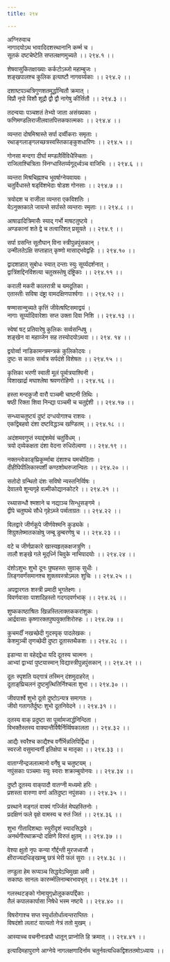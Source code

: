 ```yaml
---
title: २९४

---
```

अग्निरुवाच  
नागादयोऽथ भावादिदशस्थानानि कर्म्म च ।  
सूतकं दष्टचेष्टेति सप्तलक्षणमुच्यते ।। २९४.१ ।।  
  
शेषवासुकितक्षाख्याः कर्कटोऽब्जो महाम्बुजः ।  
शङ्खपालश्च कुलिक इत्याष्टौ नागवर्य्यकाः ।। २९४.२ ।।  
  
दशाष्टपञ्चत्रिगुणशतमूर्द्धान्वितौ क्रमात् ।  
विप्रौ नृपो विशौ शूद्रौ द्वौ द्वौ नागेषु कीर्त्तितौ ।। २९४.३ ।।  
  
तदन्वयाः पञ्चशतं तेभ्यो जाता असंख्यकाः ।  
फणिमण्डलिराजीलवातपित्तकफात्मकाः ।। २९४.४ ।।  
  
व्यन्तरा दोषमिश्रास्ते सर्पा दर्व्वीकराः समृताः ।  
रथाङ्गलाङ्गलच्छत्रस्वस्तिकाङ्कुशधारिणः ।। २९४.५ ।।  
  
गोनसा मन्दगा दीर्घा मण्डलैर्विविधैस्चिताः ।  
राजिलाश्चित्रिताः स्निग्धास्तिर्य्यगूद्‌र्ध्वञ्च वाजिभिः ।। २९४.६ ।।  
  
व्यन्तरा मिश्रचिह्नाश्च भूवर्षाग्नेयवायवः ।  
चतुर्विधास्ते षड्‌विंशभेदाः षोडश गोनसाः ।। २९४.७ ।।  
  
त्रयोदश च राजीला व्यन्तरा एकविशतिः ।  
येऽनुक्तकाले जायन्ते सर्पास्ते व्यन्तराः स्मृताः ।। २९४.८ ।।  
  
आषाढादित्रिमासैः स्याद् गर्भो माषटतुष्टये ।  
अण्डकानां शते द्वे च तत्वारिंशत् प्रसूयते ।। २९४.९ ।।  
  
सर्पा ग्रसन्ति सूतौघान् विना स्त्रीपुन्नपुंसकान् ।  
उन्मीलतेऽक्षि सप्ताहात् कृष्णो मासाद्भवेद्वहिः ।। २९४.१० ।।  
  
द्वादशाहात् सुबोधः स्यात् दन्ताः स्युः सूर्य्यदर्शनात् ।  
द्वात्रिंशद्दिनविंशत्या चतुस्रस्तेषु दंष्ट्रिकाः ।। २९४.११ ।।  
  
कराली मकरी कालरात्री च यमदूतिका ।  
एतास्तीः सविषा दंष्ट्रा वामदक्षिणपार्श्वगाः ।। २९४.१२ ।।  
  
षण्मासान्मुच्यते कृत्तिं जीवेत्षष्टिसमाद्वयं ।  
नागाः सूर्य्यादिवारेशाः सप्त उक्ता दिवा निशि ।। २९४.१३ ।।  
  
स्वेषां षट् प्रतिवारेषु कुलिकः सर्व्वसन्धिषु ।  
शङ्खेन वा महाव्जेन सह तस्योदयोऽथवा ।। २९४. १४ ।।  
  
द्वयोर्व्वा नाडिकामन्त्रमन्त्रकं कुलिकोदयः ।  
दुष्टः स कालः सर्व्वत्र सर्पदंशे विशेषतः ।। २९४.१५ ।।  
  
कृत्तिका भरणी स्वाती मूलं पूर्व्वत्रयाश्विनी ।  
विशाखार्द्रा मघाश्लेषा श्रवणरोहिणो ।। २९४.१६ ।।  
  
हस्ता मन्दकुजौ वारौ पञ्चमी चाष्टमी तिथिः ।  
षष्ठी रिक्ता शिवा निन्द्या पञ्चमी च चतुर्द्दशी ।। २९४.१७ ।।  
  
सन्ध्याचतुष्टयं दुष्टं दग्धयोगाश्च राशयः ।  
एकद्विबहवो दंशा दष्टविद्धञ्च खण्डितम् ।। २९४.१८ ।।  
  
अदंशमवगुप्तं स्याद्दंशमेवं चतुर्विधम् ।  
त्रयो द्‌व्येकक्षता दंशा वेदना रुधिरोल्वणा ।। २९४.१९ ।।  
  
नक्तन्त्वेकाङ्‌घ्रिकूर्म्माबा दंशाश्च यमचोदिताः ।  
दीहीपिपीलिकास्पर्शी कण्ठशोथरुजान्वितः ।। २९४.२० ।।  
  
सतोदो ग्रन्थितो दंशः सविषो न्यस्तनिर्व्विषः ।  
देवालये शून्यगृहे वल्मीकोद्यानकोटरे ।। २९४.२१ ।।  
  
रथ्यासन्धौ श्मशाने च नद्याञ्च सिन्धुसङ्गमे ।  
द्वीपे चतुष्पथे सौधे गृहेऽब्जे पर्व्वताग्रतः ।। २९४.२२ ।।  
  
विलद्वारे जीर्णकूपे जीर्णवेश्मनि कुड्यके ।  
शिग्रुश्लेष्मातकाक्षेषु जम्बू डुम्बरणेषु च ।। २९४.२३ ।।  
  
वटे च जीर्णप्राकारे खास्यहृत्‌कक्षजत्रुणि ।  
तालौ शङ्खे गले मूद्‌र्ध्नि चिवुके नाभिपादयोः ।। २९४.२४ ।।  
  
दंशोऽशुभः शुभो दूनः पुष्पहस्तः सुवाक् सुधीः ।  
लिङ्गवर्णंसमानश्च शुक्लवस्त्रोऽमलः शुचिः ।। २९४.२५ ।।  
  
अपद्वारगतः शस्त्री प्रमादी भूगतेक्ष्णः ।  
विवर्णवासाः पाशादिहस्तो गदगदवर्णभाक् ।। २९४.२६ ।।  
  
शुष्ककाष्ठाश्रितः खिन्नस्तिलाक्तककरांशुकः ।  
आर्द्रवासाः कृष्णारक्तपुष्पयुक्तशिरोरुहः ।। २९४.२७ ।।  
  
कुचमर्दीं नखच्छेदी गुदस्पृक् पादलेखकः ।  
केशमुञ्ची तृणच्छेदी दुष्टा दूतास्तथैकशः ।। २९४.२८ ।।  
  
इडान्या वा वहेद्‌द्वेधा यदि दूतस्य चात्मनः ।  
आभ्यां द्वाभ्यां पुष्टयास्मान् विद्यास्त्रीपुन्नपुंसकान् ।। २९४.२९ ।।  
  
दूतः स्पृशति यद्‌गात्रं तस्मिन् दंशमुदाहरेत् ।  
दूताङ्‌घ्रिचलनं दुष्टमुत्थितिर्निश्चला शुभा ।। २९४.३० ।।  
  
जीवपार्श्वे शुभो दूतो दुष्टोऽन्यत्र समागतः ।  
जीवो गतागतैर्दुष्टः शुभो दूतनिवेदने ।। २९४.३१ ।।  
  
द्तस्य वाक् प्रदुष्टा सा पूर्व्वामजार्द्धनिन्दिता ।  
विभक्तैस्तस्य वाक्यान्तैर्विषैर्निर्व्विषकालता ।। २९४.३२ ।।  
  
आद्यैः स्वरैश्च काद्यैश्च वर्गैर्भिन्नलिपिर्द्विधा ।  
स्वरजो वसुमान्वर्गी इतिक्षेपा च मातृका ।। २९४.३३ ।।  
  
वाताग्नीन्द्रजलात्मानो वर्गेषु च चतुष्टयम् ।  
नपुंसकाः पञ्चमाः स्युः स्वराः शक्राम्बुयोनयः ।। २९४.३४ ।।  
  
दुष्टौ दूतस्य वाक्‌पादौ वातग्नी मध्यमो हरिः ।  
प्रशस्ता वारुणा वर्णा अतिदुष्टा नपुंसकाः ।। २९४.३५ ।।  
  
प्रस्थाने मङ्गलं वाक्यं गर्ज्जितं मेघहस्तिनोः ।  
प्रदक्षिणं फले वृक्षे वामस्य च रुतं जितं ।। २९४.३६ ।।  
  
शुभा गीतादिशब्दाः स्युरीदृशं स्यादसिद्धये ।  
अनर्थगीरथाक्रन्दो दक्षिणे विरुतं क्षुतम् ।। २९४.३७ ।।  
  
वेश्या क्षुतो नृपः कन्या गौर्द्दन्ती मुरजध्वजौ ।  
क्षीराज्यदधिङ्खाम्बु छत्रं भेरी फलं सुराः ।। २९४.३८ ।।  
  
तण्डुला हेम रूप्यञ्च सिद्धयेऽभिमुखा अमी ।  
सकाष्ठः सानलः कारुर्म्मलिनाम्बरभावभृत् ।। २९४.३९ ।।  
  
गलस्थटङ्को गोमायुगृध्रोलूककपर्द्दिकाः ।  
तैलं कपालकार्पासा निषेधे भस्म नष्टये ।। २९४.४० ।।  
  
विषरोगाश्च सप्त स्युर्धातोर्धात्वन्तराप्तितः ।  
विषदंशो ललाटं यात्यतो नेत्रं ततो मुखम् ।  
  
आस्याच्च वचनीनाड्यौ धातून् प्राप्नोति हि क्रमात् ।। २९४.४१ ।।  
  
इत्यादिमहापुराणे आग्नेये नागलक्षणादिर्नाम चतुर्नवत्यधिकद्विशततमोऽध्यायः ।।